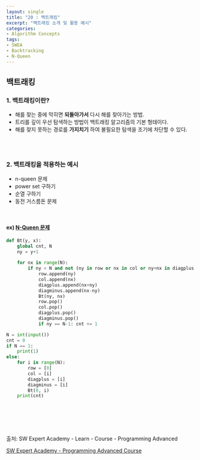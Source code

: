 ```yaml
---
layout: single
title: "20 : 백트래킹"
excerpt: "백트래킹 소개 및 활용 예시"
categories: 
- Algorithm Concepts
tags:
- SWEA
- Backtracking
- N-Queen
---
```

## 백트래킹

### 1. 백트래킹이란?

- 해를 찾는 중에 막히면 **되돌아가서** 다시 해를 찾아가는 방법.
- 트리를 깊이 우선 탐색하는 방법이 백트래킹 알고리즘의 기본 형태이다.
- 해를 찾지 못하는 경로를 **가지치기** 하여 불필요한 탐색을 조기에 차단할 수 있다.

<br>

<br>

### 2. 백트래킹을 적용하는 예시

- n-queen 문제
- power set 구하기
- 순열 구하기
- 동전 거스름돈 문제

<br>

#### ex) [N-Queen 문제](https://www.acmicpc.net/problem/9663)

```python
def Bt(y, x):
    global cnt, N
    ny = y+1
    
    for nx in range(N):
        if ny < N and not (ny in row or nx in col or ny+nx in diagplus or nx-ny in diagminus):
            row.append(ny)
            col.append(nx)
            diagplus.append(nx+ny)
            diagminus.append(nx-ny)
            Bt(ny, nx)
            row.pop()
            col.pop()
            diagplus.pop()
            diagminus.pop()
            if ny == N-1: cnt += 1

N = int(input())
cnt = 0
if N == 1:
    print(1)
else:
    for i in range(N):
        row = [0]
        col = [i]
        diagplus = [i]
        diagminus = [i]
        Bt(0, i)
    print(cnt)
```

<br>

<br>

<br>

<br>

출처: SW Expert Academy - Learn - Course - Programming Advanced

[SW Expert Academy - Programming Advanced Course](https://swexpertacademy.com/main/learn/course/subjectList.do?courseId=AVuPDYSqAAbw5UW6)

